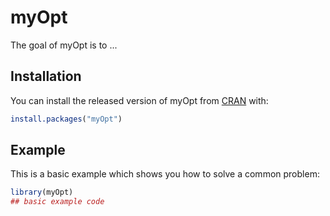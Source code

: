 
# myOpt

<!-- badges: start -->
<!-- badges: end -->

The goal of myOpt is to ...

## Installation

You can install the released version of myOpt from [CRAN](https://CRAN.R-project.org) with:

``` r
install.packages("myOpt")
```

## Example

This is a basic example which shows you how to solve a common problem:

``` r
library(myOpt)
## basic example code
```

